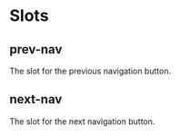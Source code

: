 # Slots

## prev-nav

The slot for the previous navigation button.

## next-nav

The slot for the next navigation button.